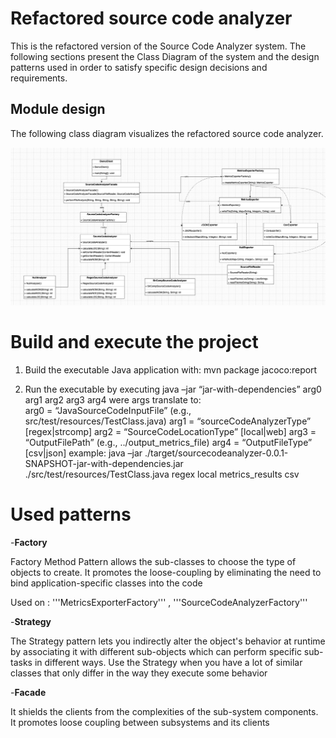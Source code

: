 # Refactored source code analyzer

This is the refactored version of the Source Code Analyzer system. The following sections present the Class Diagram of the system and the design patterns used in order to satisfy specific design decisions and requirements.

## Module design

The following class diagram visualizes the refactored source code analyzer. 

![](assignment.png)

# Build and execute the project

1. Build the executable Java application with: 
	mvn package jacoco:report

2. Run the executable by executing
	java –jar “jar-with-dependencies” arg0 arg1 arg2 arg3 arg4
were args translate to: 	
	arg0 = “JavaSourceCodeInputFile” (e.g., src/test/resources/TestClass.java)
	arg1 = “sourceCodeAnalyzerType” [regex|strcomp]
	arg2 = “SourceCodeLocationType” [local|web]
	arg3 = “OutputFilePath” (e.g., ../output_metrics_file)
	arg4 = “OutputFileType” [csv|json]
example: 
	java –jar ./target/sourcecodeanalyzer-0.0.1-SNAPSHOT-jar-with-dependencies.jar ./src/test/resources/TestClass.java regex local metrics_results csv

# Used patterns

-**Factory**

Factory Method Pattern allows the sub-classes to choose the type of objects to create. It promotes the loose-coupling by eliminating the need to bind application-specific classes into the code

Used on : '''MetricsExporterFactory''' , '''SourceCodeAnalyzerFactory'''

-**Strategy**

The Strategy pattern lets you indirectly alter the object's behavior at runtime by associating it with different sub-objects which can perform specific sub-tasks in different ways. Use the Strategy when you have a lot of similar classes that only differ in the way they execute some behavior

-**Facade**

It shields the clients from the complexities of the sub-system components. It promotes loose coupling between subsystems and its clients 
